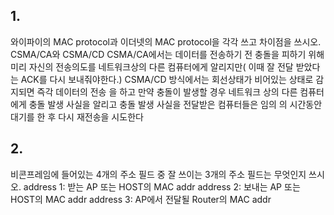 ## 1.

와이파이의 MAC protocol과 이더넷의 MAC protocol을 각각 쓰고 차이점을 쓰시오.
CSMA/CA와 CSMA/CD
CSMA/CA에서는 데이터를 전송하기 전 충돌을 피하기 위해 미리 자신의 전송의도를 네트워크상의 다른 컴퓨터에게 알리지만( 이때 잘 전달 받았다는 ACK를 다시 보내줘야한다.) CSMA/CD 방식에서는 회선상태가 비어있는 상태로 감지되면 즉각 데이터의 전송 을 하고 만약 충돌이 발생할 경우 네트워크 상의 다른 컴퓨터에게 충돌 발생 사실을 알리고 충돌 발생 사실을 전달받은 컴퓨터들은 임의 의 시간동안 대기를 한 후 다시 재전송을 시도한다

## 2.

비콘프레임에 들어있는 4개의 주소 필드 중 잘 쓰이는 3개의 주소 필드는 무엇인지 쓰시오.
address 1: 받는 AP 또는 HOST의 MAC addr
address 2: 보내는 AP 또는 HOST의 MAC addr
address 3: AP에서 전달될 Router의 MAC addr
